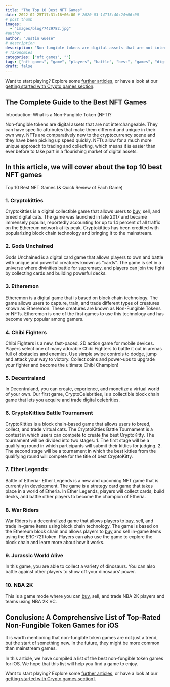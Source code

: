 ```yaml
---
title: "The Top 10 Best NFT Games"
date: 2022-02-25T17:31:16+06:00 # 2020-03-14T15:40:24+06:00
# post thumb
images:
  - "images/blog/7429782.jpg"
#author
author: "Justin Guese"
# description
description: "Non-fungible tokens are digital assets that are not interchangeable. They can have specific attributes that make them different and unique in their own way. We have compiled a list of the best options"
# Taxonomies
categories: ["nft games", ""]
tags: ["nft games", "game", "players", "battle", "best", "games", "digital"]
draft: false
---
```



Want to start playing? Explore some [further articles](/blog/), or have a look at our [getting started with Crypto games section](/services/how-do-i-get-started/).

## The Complete Guide to the Best NFT Games

Introduction: What is a Non-Fungible Token (NFT)?

Non-fungible tokens are digital assets that are not interchangeable. They can have specific attributes that make them different and unique in their own way. NFTs are comparatively new to the cryptocurrency scene and they have been picking up speed quickly. NFTs allow for a much more unique approach to trading and collecting, which means it is easier than ever before to take part in a flourishing market of digital assets.

## In this article, we will cover about the top 10 best NFT games

Top 10 Best NFT Games (& Quick Review of Each Game)

### 1. Cryptokitties

Cryptokitties is a digital collectible game that allows users to [buy](https://accounts.binance.com/en/register?ref=37092355), sell, and breed digital cats. The game was launched in late 2017 and became immensely popular, reportedly accounting for up to 14 percent of all traffic on the Ethereum network at its peak. Cryptokitties has been credited with popularizing block chain technology and bringing it to the mainstream.

### 2. Gods Unchained 

Gods Unchained is a digital card game that allows players to own and battle with unique and powerful creatures known as “cards”. The game is set in a universe where divinities battle for supremacy, and players can join the fight by collecting cards and building powerful decks.

### 3. Etheremon

Etheremon is a digital game that is based on block chain technology. The game allows users to capture, train, and trade different types of creatures known as Etheremon. These creatures are known as Non-Fungible Tokens or NFTs. Etheremon is one of the first games to use this technology and has become very popular among gamers.

### 4. Chibi Fighters

Chibi Fighters is a new, fast-paced, 2D action game for mobile devices. Players select one of many adorable Chibi Fighters to battle it out in arenas full of obstacles and enemies. Use simple swipe controls to dodge, jump and attack your way to victory. Collect coins and power-ups to upgrade your fighter and become the ultimate Chibi Champion!


### 5. Decentraland

In Decentraland, you can create, experience, and monetize a virtual world of your own. Our first game, CryptoCelebrities, is a collectible block chain game that lets you acquire and trade digital celebrities.

### 6. CryptoKitties Battle Tournament

CryptoKitties is a block chain-based game that allows users to breed, collect, and trade virtual cats. The CryptoKitties Battle Tournament is a contest in which users can compete to create the best CryptoKitty. The tournament will be divided into two stages: 1. The first stage will be a qualifying round in which participants will submit their kitties for judging. 2. The second stage will be a tournament in which the best kitties from the qualifying round will compete for the title of best CryptoKitty. 

### 7. Ether Legends: 

Battle of Etheria- Ether Legends is a new and upcoming NFT game that is currently in development. The game is a strategy card game that takes place in a world of Etheria. In Ether Legends, players will collect cards, build decks, and battle other players to become the champion of Etheria.

### 8. War Riders

War Riders is a decentralized game that allows players to [buy](https://accounts.binance.com/en/register?ref=37092355), sell, and trade in-game items using block chain technology. The game is based on the Ethereum block chain and allows players to [buy](https://accounts.binance.com/en/register?ref=37092355) and sell in-game items using the ERC-721 token. Players can also use the game to explore the block chain and learn more about how it works.

### 9. Jurassic World Alive

In this game, you are able to collect a variety of dinosaurs. You can also battle against other players to show off your dinosaurs’ power.

### 10. NBA 2K

This is a game mode where you can [buy](https://accounts.binance.com/en/register?ref=37092355), sell, and trade NBA 2K players and teams using NBA 2K VC.

## Conclusion: A Comprehensive List of Top-Rated Non-Fungible Token Games for iOS

It is worth mentioning that non-fungible token games are not just a trend, but the start of something new. In the future, they might be more common than mainstream games.

In this article, we have compiled a list of the best non-fungible token games for iOS. We hope that this list will help you find a game to enjoy.

Want to start playing? Explore some [further articles](/blog/), or have a look at our [getting started with Crypto games section](/services/how-do-i-get-started/)].
